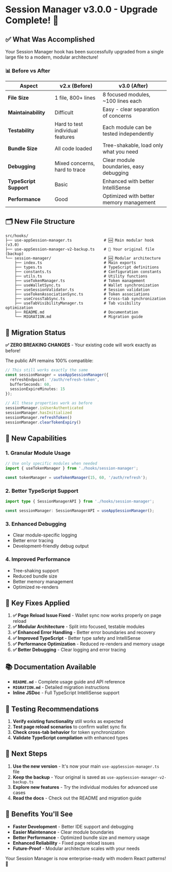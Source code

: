 # Session Manager v3.0.0 - Upgrade Complete! 🎉

## ✅ What Was Accomplished

Your Session Manager hook has been successfully upgraded from a single large file to a modern, modular architecture!

### 📊 Before vs After

| Aspect | v2.x (Before) | v3.0 (After) |
|--------|---------------|--------------|
| **File Size** | 1 file, 800+ lines | 8 focused modules, ~100 lines each |
| **Maintainability** | Difficult | Easy - clear separation of concerns |
| **Testability** | Hard to test individual features | Each module can be tested independently |
| **Bundle Size** | All code loaded | Tree-shakable, load only what you need |
| **Debugging** | Mixed concerns, hard to trace | Clear module boundaries, easy debugging |
| **TypeScript Support** | Basic | Enhanced with better IntelliSense |
| **Performance** | Good | Optimized with better memory management |

## 🗂️ New File Structure

```
src/hooks/
├── use-appSession-manager.ts              # 🆕 Main modular hook (v3.0)
├── use-appSession-manager-v2-backup.ts    # 💾 Your original file (backup)
└── session-manager/                       # 🆕 Modular architecture
    ├── index.ts                           # Main exports
    ├── types.ts                           # TypeScript definitions
    ├── constants.ts                       # Configuration constants
    ├── utils.ts                           # Utility functions
    ├── useTokenManager.ts                 # Token management
    ├── useWalletSync.ts                   # Wallet synchronization
    ├── useSessionValidator.ts             # Session validation
    ├── useTokenAssociationSync.ts         # Token associations
    ├── useCrossTabSync.ts                 # Cross-tab synchronization
    ├── useTabVisibilityManager.ts         # Tab visibility optimization
    ├── README.md                          # Documentation
    └── MIGRATION.md                       # Migration guide
```

## 🔄 Migration Status

**✅ ZERO BREAKING CHANGES** - Your existing code will work exactly as before!

The public API remains 100% compatible:

```typescript
// This still works exactly the same
const sessionManager = useAppSessionManager({
  refreshEndpoint: '/auth/refresh-token',
  bufferSeconds: 60,
  sessionExpireMinutes: 15
});

// All these properties work as before
sessionManager.isUserAuthenticated
sessionManager.hasInitialized
sessionManager.refreshToken()
sessionManager.clearTokenExpiry()
```

## 🚀 New Capabilities

### 1. Granular Module Usage
```typescript
// Use only specific modules when needed
import { useTokenManager } from './hooks/session-manager';

const tokenManager = useTokenManager(15, 60, '/auth/refresh');
```

### 2. Better TypeScript Support
```typescript
import type { SessionManagerAPI } from './hooks/session-manager';

const sessionManager: SessionManagerAPI = useAppSessionManager();
```

### 3. Enhanced Debugging
- Clear module-specific logging
- Better error tracing
- Development-friendly debug output

### 4. Improved Performance
- Tree-shaking support
- Reduced bundle size
- Better memory management
- Optimized re-renders

## 🔧 Key Fixes Applied

1. **✅ Page Reload Issue Fixed** - Wallet sync now works properly on page reload
2. **✅ Modular Architecture** - Split into focused, testable modules  
3. **✅ Enhanced Error Handling** - Better error boundaries and recovery
4. **✅ Improved TypeScript** - Better type safety and IntelliSense
5. **✅ Performance Optimization** - Reduced re-renders and memory usage
6. **✅ Better Debugging** - Clear logging and error tracing

## 📚 Documentation Available

- **`README.md`** - Complete usage guide and API reference
- **`MIGRATION.md`** - Detailed migration instructions
- **Inline JSDoc** - Full TypeScript IntelliSense support

## 🧪 Testing Recommendations

1. **Verify existing functionality** still works as expected
2. **Test page reload scenarios** to confirm wallet sync fix
3. **Check cross-tab behavior** for token synchronization
4. **Validate TypeScript compilation** with enhanced types

## 🎯 Next Steps

1. **Use the new version** - It's now your main `use-appSession-manager.ts` file
2. **Keep the backup** - Your original is saved as `use-appSession-manager-v2-backup.ts`
3. **Explore new features** - Try the individual modules for advanced use cases
4. **Read the docs** - Check out the README and migration guide

## 🌟 Benefits You'll See

- **Faster Development** - Better IDE support and debugging
- **Easier Maintenance** - Clear module boundaries
- **Better Performance** - Optimized bundle size and memory usage
- **Enhanced Reliability** - Fixed page reload issues
- **Future-Proof** - Modular architecture scales with your needs

Your Session Manager is now enterprise-ready with modern React patterns! 🚀

